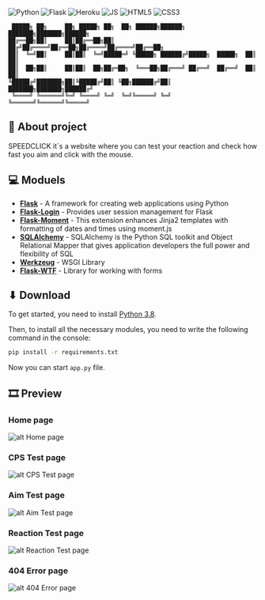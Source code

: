 ![Python](https://img.shields.io/badge/Python-3776AB?style=for-the-badge&logo=python&logoColor=white)
![Flask](https://img.shields.io/badge/Flask-000000?style=for-the-badge&logo=flask&logoColor=white)
![Heroku](https://img.shields.io/badge/Heroku-430098?style=for-the-badge&logo=heroku&logoColor=white)
![JS](https://img.shields.io/badge/JavaScript-F7DF1E?style=for-the-badge&logo=javascript&logoColor=black)
![HTML5](https://img.shields.io/badge/HTML5-E34F26?style=for-the-badge&logo=html5&logoColor=white)
![CSS3](https://img.shields.io/badge/CSS3-1572B6?style=for-the-badge&logo=css3&logoColor=white)
    
     █████╗ ██╗     ██╗ █████╗ ██╗  ██╗ ██████╗██████╗ ███████╗███████╗██████╗
    ██╔══██╗██║     ██║██╔══██╗██║ ██╔╝██╔════╝██╔══██╗██╔════╝██╔════╝██╔══██╗
    ██║  ╚═╝██║     ██║██║  ╚═╝█████═╝ ╚█████╗ ██████╔╝█████╗  █████╗  ██║  ██║
    ██║  ██╗██║     ██║██║  ██╗██╔═██╗  ╚═══██╗██╔═══╝ ██╔══╝  ██╔══╝  ██║  ██║ 
    ╚█████╔╝███████╗██║╚█████╔╝██║ ╚██╗██████╔╝██║     ███████╗███████╗██████╔╝
     ╚════╝ ╚══════╝╚═╝ ╚════╝ ╚═╝  ╚═╝╚═════╝ ╚═╝     ╚══════╝╚══════╝╚═════╝ 
## 📝 About project
SPEEDCLICK it`s a website where you can test your reaction and check how fast you aim and click with the mouse.

## 💻 Moduels
* **[Flask](https://flask.palletsprojects.com/en/master/)** - A framework for creating web applications using Python
* **[Flask-Login](https://flask-login.readthedocs.io/en/latest/)** - Provides user session management for Flask 
* **[Flask-Moment](https://github.com/miguelgrinberg/Flask-Moment)** - This extension enhances Jinja2 templates with 
formatting of dates and times using moment.js
* **[SQLAlchemy](https://docs.sqlalchemy.org/en/13/)** - SQLAlchemy is the Python SQL toolkit and Object Relational Mapper 
that gives application developers the full power and flexibility of SQL
* **[Werkzeug](https://github.com/pallets/werkzeug)** - WSGI Library
* **[Flask-WTF](https://flask-wtf.readthedocs.io/en/stable/)** - Library for working with forms

## ⬇ Download
To get started, you need to install [Python 3.8](https://www.python.org/downloads/release/python-380/).

Then, to install all the necessary modules, you need to write the following command in the console:
```sh
pip install -r requirements.txt
```
Now you can start `app.py` file.

## 🎞 Preview
### Home page
![alt Home page](https://skrinshoter.ru/i/080821/ozX0Cf60.png?download=1&name=Скриншот%2008-08-2021%2014:25:31.png)
### CPS Test page
![alt CPS Test page](https://skrinshoter.ru/i/080821/vfYmpRxd.png?download=1&name=Скриншот%2008-08-2021%2014:26:34.png)
### Aim Test page
![alt Aim Test page](https://skrinshoter.ru/i/080821/ky1zIBQJ.png?download=1&name=Скриншот%2008-08-2021%2014:44:00.png)
### Reaction Test page
![alt Reaction Test page](https://skrinshoter.ru/i/080821/nlgudGws.png?download=1&name=Скриншот%2008-08-2021%2014:44:32.png)
### 404 Error page
![alt 404 Error page](https://skrinshoter.ru/i/080821/Ow2JB2h6.png?download=1&name=Скриншот%2008-08-2021%2014:46:00.png)
